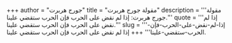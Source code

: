 +++
author = "جورج هربرت"
title = "مقولة جورج هربرت"
description = '''مقولة جورج هربرت: إذا لم نقض على الحرب فإن الحرب ستقضي علينا.'''
quote = '''إذا لم نقض على الحرب فإن الحرب ستقضي علينا.'''
slug = '''إذا-لم-نقض-على-الحرب-فإن-الحرب-ستقضي-علينا'''
+++
إذا لم نقض على الحرب فإن الحرب ستقضي علينا.

